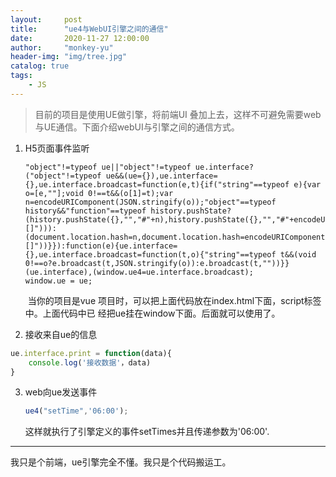 ```yaml
---
layout:     post
title:      "ue4与WebUI引擎之间的通信"
date:       2020-11-27 12:00:00
author:     "monkey-yu"
header-img: "img/tree.jpg"
catalog: true
tags:
    - JS
---
```


> 目前的项目是使用UE做引擎，将前端UI 叠加上去，这样不可避免需要web与UE通信。下面介绍webUI与引擎之间的通信方式。

1. H5页面事件监听

   ```javascriptj
   "object"!=typeof ue||"object"!=typeof ue.interface?("object"!=typeof ue&&(ue={}),ue.interface={},ue.interface.broadcast=function(e,t){if("string"==typeof e){var o=[e,""];void 0!==t&&(o[1]=t);var n=encodeURIComponent(JSON.stringify(o));"object"==typeof history&&"function"==typeof history.pushState?(history.pushState({},"","#"+n),history.pushState({},"","#"+encodeURIComponent("[]"))):(document.location.hash=n,document.location.hash=encodeURIComponent("[]"))}}):function(e){ue.interface={},ue.interface.broadcast=function(t,o){"string"==typeof t&&(void 0!==o?e.broadcast(t,JSON.stringify(o)):e.broadcast(t,""))}}(ue.interface),(window.ue4=ue.interface.broadcast);
   window.ue = ue;
   ```

   ​	当你的项目是vue 项目时，可以把上面代码放在index.html下面，script标签中。上面代码中已	经把ue挂在window下面。后面就可以使用了。

2.  接收来自ue的信息

   ```js
   ue.interface.print = function(data){
       console.log('接收数据'，data)
   }
   ```

3. web向ue发送事件

   ```javascript
   ue4("setTime",'06:00');
   ```

   这样就执行了引擎定义的事件setTimes并且传递参数为'06:00'.

------

我只是个前端，ue引擎完全不懂。我只是个代码搬运工。